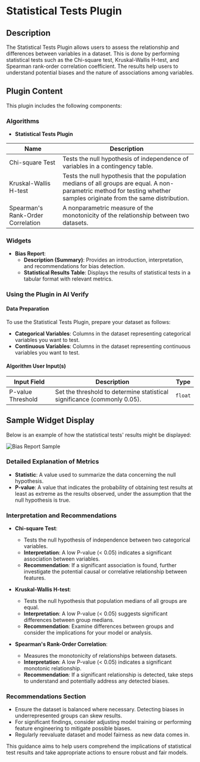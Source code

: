 # Statistical Tests Plugin

## Description
The Statistical Tests Plugin allows users to assess the relationship and differences between variables in a dataset. This is done by performing statistical tests such as the Chi-square test, Kruskal-Wallis H-test, and Spearman rank-order correlation coefficient. The results help users to understand potential biases and the nature of associations among variables.

## Plugin Content
This plugin includes the following components:

### Algorithms
- **Statistical Tests Plugin**

| Name                | Description                                                                                                     |
| ------------------- | --------------------------------------------------------------------------------------------------------------- |
| Chi-square Test     | Tests the null hypothesis of independence of variables in a contingency table.                                  |
| Kruskal-Wallis H-test | Tests the null hypothesis that the population medians of all groups are equal. A non-parametric method for testing whether samples originate from the same distribution. |
| Spearman's Rank-Order Correlation | A nonparametric measure of the monotonicity of the relationship between two datasets. |

### Widgets
- **Bias Report**:
    - **Description (Summary)**: Provides an introduction, interpretation, and recommendations for bias detection.
    - **Statistical Results Table**: Displays the results of statistical tests in a tabular format with relevant metrics.

### Using the Plugin in AI Verify
#### Data Preparation
To use the Statistical Tests Plugin, prepare your dataset as follows:
- **Categorical Variables**: Columns in the dataset representing categorical variables you want to test.
- **Continuous Variables**: Columns in the dataset representing continuous variables you want to test.

#### Algorithm User Input(s)
| Input Field      | Description                                                 |   Type   |
| ---------------- | ----------------------------------------------------------- | :------: |
| P-value Threshold | Set the threshold to determine statistical significance (commonly 0.05). | `float` |

## Sample Widget Display
Below is an example of how the statistical tests' results might be displayed:

![Bias Report Sample](images/bias_report_sample.png)

### Detailed Explanation of Metrics
- **Statistic**: A value used to summarize the data concerning the null hypothesis.
- **P-value**: A value that indicates the probability of obtaining test results at least as extreme as the results observed, under the assumption that the null hypothesis is true.

### Interpretation and Recommendations
- **Chi-square Test**:
    - Tests the null hypothesis of independence between two categorical variables.
    - **Interpretation**: A low P-value (< 0.05) indicates a significant association between variables.
    - **Recommendation**: If a significant association is found, further investigate the potential causal or correlative relationship between features.

- **Kruskal-Wallis H-test**:
    - Tests the null hypothesis that population medians of all groups are equal.
    - **Interpretation**: A low P-value (< 0.05) suggests significant differences between group medians.
    - **Recommendation**: Examine differences between groups and consider the implications for your model or analysis.

- **Spearman's Rank-Order Correlation**:
    - Measures the monotonicity of relationships between datasets.
    - **Interpretation**: A low P-value (< 0.05) indicates a significant monotonic relationship.
    - **Recommendation**: If a significant relationship is detected, take steps to understand and potentially address any detected biases.

### Recommendations Section
- Ensure the dataset is balanced where necessary. Detecting biases in underrepresented groups can skew results.
- For significant findings, consider adjusting model training or performing feature engineering to mitigate possible biases.
- Regularly reevaluate dataset and model fairness as new data comes in.

This guidance aims to help users comprehend the implications of statistical test results and take appropriate actions to ensure robust and fair models.
